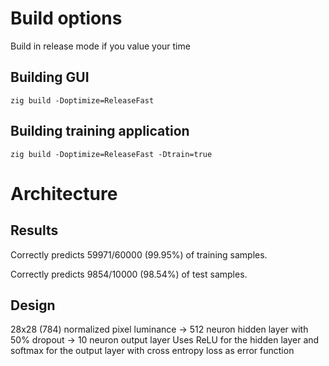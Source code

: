 # Build options
Build in release mode if you value your time
## Building GUI
```
zig build -Doptimize=ReleaseFast
```

## Building training application
```
zig build -Doptimize=ReleaseFast -Dtrain=true
```

# Architecture
## Results
Correctly predicts 59971/60000 (99.95%) of training samples.

Correctly predicts 9854/10000  (98.54%) of test samples.

## Design
28x28 (784) normalized pixel luminance -> 512 neuron hidden layer with 50% dropout -> 10 neuron output layer
Uses ReLU for the hidden layer and softmax for the output layer with cross entropy loss as error function
